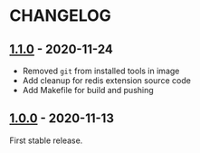 # CHANGELOG

## [1.1.0] - 2020-11-24

* Removed `git` from installed tools in image
* Add cleanup for redis extension source code
* Add Makefile for build and pushing

## [1.0.0] - 2020-11-13

First stable release.

[1.1.0]: https://github.com/from-home-de/docker-backend-web/compare/v1.0.0...v1.1.0
[1.0.0]: https://github.com/from-home-de/docker-backend-web/tree/v1.0.0